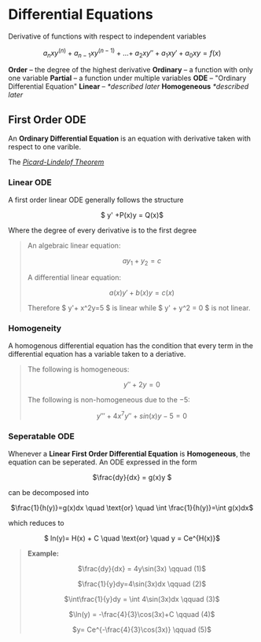 # Differential Equations
Derivative of functions with respect to independent variables 
<center> 

$a_nxy^{(n)} + a_{n-1}xy^{(n-1)} + \dots + \;a_2xy'' + a_1xy' + a_0xy=f(x)$

</center>

**Order** – the degree of the highest derivative
**Ordinary** – a function with only one variable
**Partial** – a function under multiple variables
**ODE** – "Ordinary Differential Equation"
**Linear** – _*described later_
**Homogeneous** _*described later_

## First Order ODE

An **Ordinary Differential Equation** is an equation with derivative taken with respect to one varible.

The [_Picard-Lindelof Theorem_](http://web.mit.edu/jorloff/www/18.03-esg/notes/existAndUniq.pdf)

### Linear ODE

A first order linear ODE generally follows the structure 
<center> 

$ y' +P(x)y = Q(x)$
</center>

Where the degree of every derivative is to the first degree
>An algebraic linear equation:
><center>
>
>$ay_1+y_2=c$
>
></center>
>A differential linear equation:
><center>
>
>$a(x)y'+b(x)y=c(x)$
>
></center>
>
>Therefore $ y'+ x^2y=5 $ is linear while $ y' + y^2 = 0 $ is not linear.

### Homogeneity
A homogenous differential equation has the condition that every term in the differential equation has a variable taken to a deriative.

>The following is homogeneous:
><center>
>
>$y''+2y=0$
>
></center>
>
>The following is non-homogeneous due to the $-5$:
>
><center>
>
>$y'''+4x^7y''+sin(x)y-5=0$
>
></center>


### Seperatable ODE
Whenever a **Linear First Order Differential Equation** is **Homogeneous**, the equation can be seperated. An ODE expressed in the form
<center>

$\frac{dy}{dx} = g(x)y $

</center>

can be decomposed into

<center>

$\frac{1}{h(y)}=g(x)dx \quad  \text{or} \quad \int \frac{1}{h(y)}=\int g(x)dx$

</center>

which reduces to

<center>

$ ln(y)= H(x) + C \quad \text{or} \quad  y = Ce^{H(x)}$

</center>

>**Example:**
><center>
>
>$\frac{dy}{dx} = 4y\sin(3x) \qquad (1)$
>
>$\frac{1}{y}dy=4\sin(3x)dx \qquad (2)$
>
>$\int\frac{1}{y}dy = \int 4\sin(3x)dx \qquad (3)$
>
>$\ln(y) = -\frac{4}{3}\cos(3x)+C \qquad (4)$
>
>$y= Ce^{-\frac{4}{3}\cos(3x)} \qquad (5)$
>
></center>


